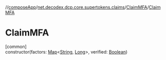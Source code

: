 //[composeApp](../../../index.md)/[net.decodex.dcp.core.supertokens.claims](../index.md)/[ClaimMFA](index.md)/[ClaimMFA](-claim-m-f-a.md)

# ClaimMFA

[common]\
constructor(factors: [Map](https://kotlinlang.org/api/latest/jvm/stdlib/kotlin.collections/-map/index.html)&lt;[String](https://kotlinlang.org/api/latest/jvm/stdlib/kotlin/-string/index.html), [Long](https://kotlinlang.org/api/latest/jvm/stdlib/kotlin/-long/index.html)&gt;, verified: [Boolean](https://kotlinlang.org/api/latest/jvm/stdlib/kotlin/-boolean/index.html))
